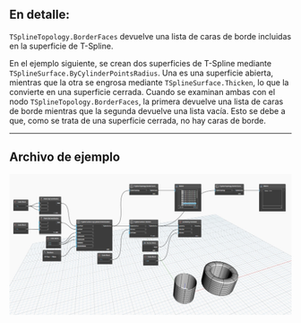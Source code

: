 ## En detalle:
`TSplineTopology.BorderFaces` devuelve una lista de caras de borde incluidas en la superficie de T-Spline.

En el ejemplo siguiente, se crean dos superficies de T-Spline mediante `TSplineSurface.ByCylinderPointsRadius`. Una es una superficie abierta, mientras que la otra se engrosa mediante `TSplineSurface.Thicken`, lo que la convierte en una superficie cerrada. Cuando se examinan ambas con el nodo `TSplineTopology.BorderFaces`, la primera devuelve una lista de caras de borde mientras que la segunda devuelve una lista vacía. Esto se debe a que, como se trata de una superficie cerrada, no hay caras de borde.
___
## Archivo de ejemplo

![TSplineTopology.BorderFaces](./Autodesk.DesignScript.Geometry.TSpline.TSplineTopology.BorderFaces_img.jpg)
